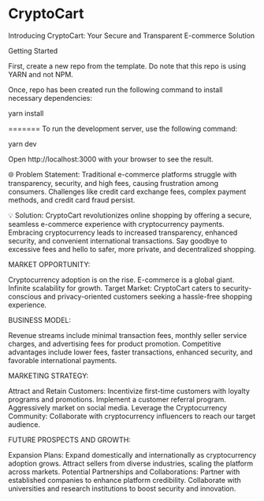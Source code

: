 # CryptoCart
Introducing CryptoCart: Your Secure and Transparent E-commerce Solution

Getting Started


First, create a new repo from the template. Do note that this repo is using YARN and not NPM.

Once, repo has been created run the following command to install necessary dependencies:


yarn install


=======
To run the development server, use the following command:

yarn dev


Open http://localhost:3000 with your browser to see the result.




🌐 Problem Statement:
Traditional e-commerce platforms struggle with transparency, security, and high fees, causing frustration among consumers. Challenges like credit card exchange fees, complex payment methods, and credit card fraud persist.

💡 Solution:
CryptoCart revolutionizes online shopping by offering a secure, seamless e-commerce experience with cryptocurrency payments. Embracing cryptocurrency leads to increased transparency, enhanced security, and convenient international transactions. Say goodbye to excessive fees and hello to safer, more private, and decentralized shopping.

MARKET OPPORTUNITY:

Cryptocurrency adoption is on the rise.
E-commerce is a global giant.
Infinite scalability for growth.
Target Market:
CryptoCart caters to security-conscious and privacy-oriented customers seeking a hassle-free shopping experience.

BUSINESS MODEL:

Revenue streams include minimal transaction fees, monthly seller service charges, and advertising fees for product promotion.
Competitive advantages include lower fees, faster transactions, enhanced security, and favorable international payments.

MARKETING STRATEGY:

Attract and Retain Customers:
Incentivize first-time customers with loyalty programs and promotions.
Implement a customer referral program.
Aggressively market on social media.
Leverage the Cryptocurrency Community:
Collaborate with cryptocurrency influencers to reach our target audience.

FUTURE PROSPECTS AND GROWTH:

Expansion Plans:
Expand domestically and internationally as cryptocurrency adoption grows.
Attract sellers from diverse industries, scaling the platform across markets.
Potential Partnerships and Collaborations:
Partner with established companies to enhance platform credibility.
Collaborate with universities and research institutions to boost security and innovation.
